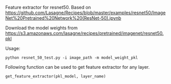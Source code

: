 Feature extractor for resnet50. Based on https://github.com/Lasagne/Recipes/blob/master/examples/resnet50/ImageNet%20Pretrained%20Network%20(ResNet-50).ipynb

Download the model weights from https://s3.amazonaws.com/lasagne/recipes/pretrained/imagenet/resnet50.pkl

Usage:
~~~~
python resnet_50_test.py -i image_path -m model_weight_pkl
~~~~

Following function can be used to get feature extractor for any layer.
~~~~
get_feature_extractor(pkl_model, layer_name)
~~~~
